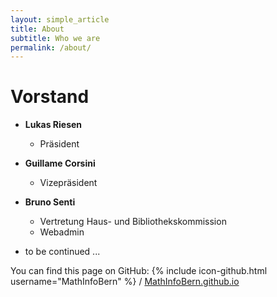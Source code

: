 ```yaml
---
layout: simple_article
title: About
subtitle: Who we are
permalink: /about/
---
```


Vorstand
==========


* **Lukas Riesen**
  * Präsident

* **Guillame Corsini**
  * Vizepräsident

* **Bruno Senti**
  * Vertretung Haus- und Bibliothekskommission
  * Webadmin

* to be continued ...


You can find this page on GitHub:
{% include icon-github.html username="MathInfoBern" %} / [MathInfoBern.github.io](https://github.com/MathInfoBern/MathInfoBern.github.io)
